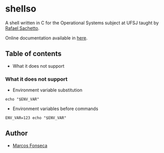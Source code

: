 # shellso

A shell written in C for the Operational Systems subject at UFSJ taught by
[Rafael Sachetto](https://github.com/rsachetto/).

Online documentation available in [here](https://marcosfons.github.io/shellso).


## Table of contents

- What it does not support


### What it does not support

- Environment variable substitution
```shell
echo "$ENV_VAR"
```

- Environment variables before commands 
```shell
ENV_VAR=123 echo "$ENV_VAR"
```

## Author

- [Marcos Fonseca](https://github.com/marcosfons)


